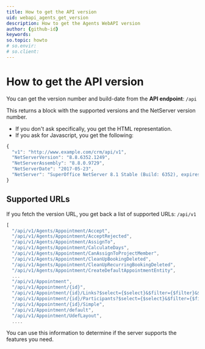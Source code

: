 ```yaml
---
title: How to get the API version
uid: webapi_agents_get_version
description: How to get the Agents WebAPI version
author: {github-id}
keywords:
so.topic: howto
# so.envir:
# so.client:
---
```


# How to get the API version

You can get the version number and build-date from the **API endpoint**: `/api`

This returns a block with the supported versions and the NetServer version number.

* If you don't ask specifically, you get the HTML representation.
* If you ask for Javascript, you get the following:

```javascript
{
  "v1": "http://www.example.com/crm/api/v1",
  "NetServerVersion": "8.8.6352.1249",
  "NetServerAssembly": "8.8.0.9729",
  "NetServerDate": "2017-05-23",
  "NetServer": "SuperOffice NetServer 8.1 Stable (Build: 6352), expires in 76 days."
}
```

## Supported URLs

If you fetch the version URL, you get back a list of supported URLs: `/api/v1`

```javascript
[
  "/api/v1/Agents/Appointment/Accept",
  "/api/v1/Agents/Appointment/AcceptRejected",
  "/api/v1/Agents/Appointment/AssignTo",
  "/api/v1/Agents/Appointment/CalculateDays",
  "/api/v1/Agents/Appointment/CanAssignToProjectMember",
  "/api/v1/Agents/Appointment/CleanUpBookingDeleted",
  "/api/v1/Agents/Appointment/CleanUpRecurringBookingDeleted",
  "/api/v1/Agents/Appointment/CreateDefaultAppointmentEntity",
  ...
  "/api/v1/Appointment",
  "/api/v1/Appointment/{id}",
  "/api/v1/Appointment/{id}/Links?$select={$select}&$filter={$filter}&$orderBy={$orderBy}&$top={$top}&$skip={$skip}&$mode={$mode}&$options={$options}&$context={$context}&$format={$format}",
  "/api/v1/Appointment/{id}/Participants?$select={$select}&$filter={$filter}&$orderBy={$orderBy}&$top={$top}&$skip={$skip}&$mode={$mode}&$options={$options}&$context={$context}&$format={$format}",
  "/api/v1/Appointment/{id}/Simple",
  "/api/v1/Appointment/default",
  "/api/v1/Appointment/UdefLayout",
  ....
```

You can use this information to determine if the server supports the features you need.
